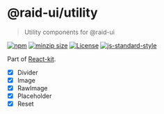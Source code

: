 
# @raid-ui/utility

> Utility components for @raid-ui


[![npm](https://img.shields.io/npm/v/@raid-ui/utility?style=flat-square)](https://www.npmjs.com/package/@raid-ui/utility)
[![minzip size](https://img.shields.io/bundlephobia/minzip/@raid-ui/utility?style=flat-square)](https://bundlephobia.com/result?p=@raid-ui/utility)
[![License](https://img.shields.io/github/license/mattstyles/react-kit.svg?style=flat-square)](https://github.com/mattstyles/react-kit/blob/master/license.md)
[![js-standard-style](https://img.shields.io/badge/code%20style-standard-brightgreen.svg?style=flat-square)](http://standardjs.com/)

Part of [React-kit](https://github.com/mattstyles/react-kit).

* [x] Divider
* [x] Image
* [x] RawImage
* [x] Placeholder
* [x] Reset
